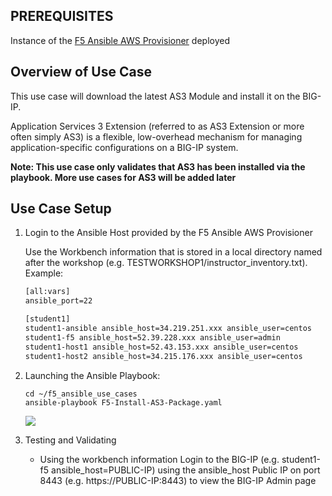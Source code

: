 ## PREREQUISITES
Instance of the [F5 Ansible AWS Provisioner](https://github.com/f5alliances/f5_provisioner) deployed

## Overview of Use Case
This use case will download the latest AS3 Module and install it on the BIG-IP.  

Application Services 3 Extension (referred to as AS3 Extension or more often simply AS3) is a flexible, low-overhead mechanism for managing application-specific configurations on a BIG-IP system. 

**Note: This use case only validates that AS3 has been installed via the playbook.  More use cases for AS3 will be added later**
  
## Use Case Setup

1. Login to the Ansible Host provided by the F5 Ansible AWS Provisioner 
   
   Use the Workbench information that is stored in a local directory named after the workshop (e.g. TESTWORKSHOP1/instructor_inventory.txt).  Example:
   
   ```handlebars
   [all:vars]
   ansible_port=22

   [student1]
   student1-ansible ansible_host=34.219.251.xxx ansible_user=centos 
   student1-f5 ansible_host=52.39.228.xxx ansible_user=admin
   student1-host1 ansible_host=52.43.153.xxx ansible_user=centos
   student1-host2 ansible_host=34.215.176.xxx ansible_user=centos
   ```

2. Launching the Ansible Playbook:

   ```
   cd ~/f5_ansible_use_cases
   ansible-playbook F5-Install-AS3-Package.yaml
   ```
   
   <kbd>
    <img src="../images/UseCase5-960.gif">
   </kbd>   

   <br/> 
   
3. Testing and Validating 
   - Using the workbench information Login to the BIG-IP (e.g. student1-f5 ansible_host=PUBLIC-IP) using the ansible_host Public IP on port 8443 (e.g. https://PUBLIC-IP:8443) to view the BIG-IP Admin page 
   
